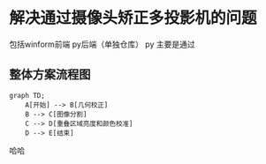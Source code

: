 # 解决通过摄像头矫正多投影机的问题

包括winform前端
py后端（单独仓库）
py 主要是通过

## 整体方案流程图

```mermaid
graph TD;
    A[开始] --> B[几何校正]
    B --> C[图像分割]
    C --> D[重叠区域亮度和颜色校准]
    D --> E[结束]
```

哈哈
